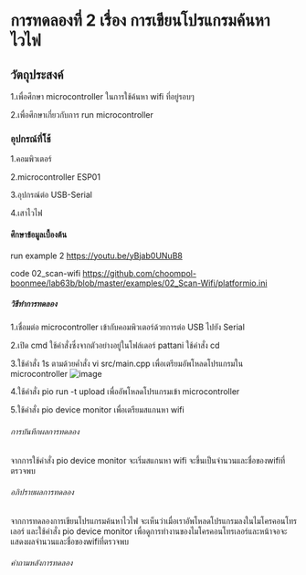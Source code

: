 # การทดลองที่ 2 เรื่อง การเขียนโปรแกรมค้นหาไวไฟ

## วัตถุประสงค์
1.เพื่อศึกษา microcontroller ในการใช้ค้นหา wifi ที่อยู่รอบๆ

2.เพื่อศึกษาเกี่ยวกับการ run microcontroller

### อุปกรณ์ที่ใ้ช้
1.คอมพิวเตอร์

2.microcontroller ESP01

3.อุปกรณ์ต่อ USB-Serial

4.เสาไวไฟ
#### ศึกษาข้อมูลเบื้องต้น
run example 2 https://youtu.be/yBjab0UNuB8

code 02_scan-wifi https://github.com/choompol-boonmee/lab63b/blob/master/examples/02_Scan-Wifi/platformio.ini

##### วิธีทำการทดลอง
1.เชื่อมต่อ microcontroller เข้ากับคอมพิวเตอร์ด้วยการต่อ  USB ไปยัง Serial

2.เปิด cmd ใช้คำสั่งซึ่งจากตัวอย่างอยู่ในโฟล์เดอร์ pattani ใช้คำสั่ง cd

3.ใช้คำสั่ง 1s ตามด้วยค่ำสั่ง vi src/main.cpp เพื่อเตรียมอัพโหลดโปรแกรมใน microcontroller
![image](https://user-images.githubusercontent.com/80880126/112181568-22cace00-8c2f-11eb-8acd-444cdbe95bd4.png)


4.ใช้คำสั่ง pio run -t upload เพื่ออัพโหลดโปรแกรมเข้า microcontroller

5.ใช้คำสั่ง pio device monitor เพื่อเตรียมสแกนหา wifi

###### การบันทึกผลการทดลอง
จากการใช้คำสั่ง pio device monitor จะเริ่มสแกนหา wifi จะขึ้นเป็นจำนวนและชื่อของwifiที่ตรวจพบ
###### อภิปรายผลการทดลอง
จากการทดลองการเขียนโปรแกรมค้นหาไวไฟ จะเห็นว่าเมื่อเราอัพโหลดโปรแกรมลงในไมโครคอนโทรเลอร์ และใช้คำสั่ง pio device monitor เพื่อดูการทำงานของไมโครคอนโทรเลอร์และหน้าจอจะแสดงผลจำนวนและชื่อของwifiที่ตรวจพบ


###### คำถามหลังการทดลอง
